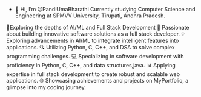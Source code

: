 - 👋 Hi, I’m @PandiUmaBharathi
Currently studying Computer Science and Engineering at SPMVV University, Tirupati, Andhra Pradesh.

🌱Exploring the depths of AI/ML and Full Stack Development
 🚀 Passionate about building innovative software solutions as a full stack developer.
 💡 Exploring advancements in AI/ML to integrate intelligent features into applications.
 🔍 Utilizing Python, C, C++, and DSA to solve complex programming challenges.
 💻 Specializing in software development with proficiency in Python, C, C++, and data structures,java.
 📊 Applying expertise in full stack development to create robust and scalable web applications.
 🌐 Showcasing achievements and projects on MyPortfolio, a glimpse into my coding journey.

